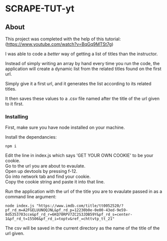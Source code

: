 # SCRAPE-TUT-yt

## About <a name = "about"></a>

This project was completed with the help of this tutorial: (https://www.youtube.com/watch?v=BqGq9MTSt7g)

I was able to code a *better* way of getting a list of titles than the instructor.

Instead of simply writing an array by hand every time you run the code, the application will create a dynamic list from the related titles found on the first url.

Simply give it a first url, and it generates the list according to its related titles.

It then saves these values to a .csv file named after the title of the url given to it first.



### Installing

First, make sure you have node installed on your machine.

Install the dependancies:
```
npm i
```

Edit the line in index.js which says 'GET YOUR OWN COOKIE' to be your cookie.\
Go to the url you are about to evaulate.\
Open up devtools by pressing f-12.\
Go into network tab and find your cookie.\
Copy the cookie string and paste it into that line.


Run the application with the url of the title you are to evaulate passed in as a command line argument:
```
node index.js "https://www.imdb.com/title/tt0052520/?pf_rd_m=A2FGELUUNOQJNL&pf_rd_p=12230b0e-0e00-43ed-9e59-8d5353703cce&pf_rd_r=6KQ70RPV7ZC2S3JDB59Y&pf_rd_s=center-1&pf_rd_t=15506&pf_rd_i=toptv&ref_=chttvtp_tt_21"
```

The csv will be saved in the current directory as the name of the title of the url given.
